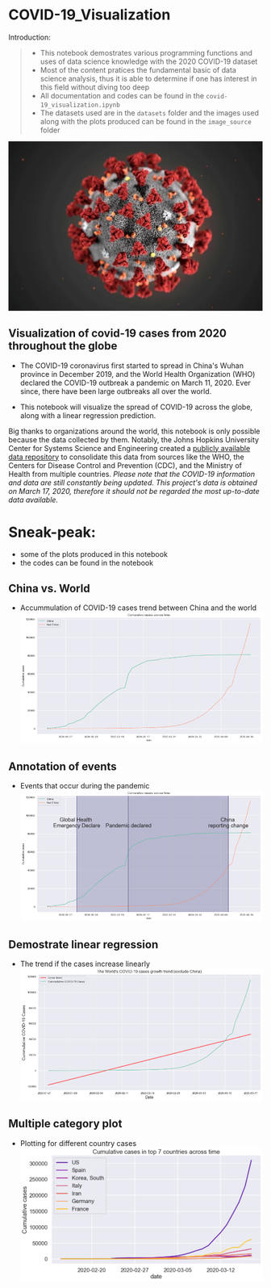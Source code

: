 # COVID-19_Visualization
Introduction:
> - This notebook demostrates various programming functions and uses of data science knowledge with the 2020 COVID-19 dataset
> - Most of the content pratices the fundamental basic of data science analysis, thus it is able to determine if one has interest in this field without diving too deep
> - All documentation and codes can be found in the `covid-19_visualization.ipynb`
> - The datasets used are in the `datasets` folder and the images used along with the plots produced can be found in the `image_source` folder

![](image_source/covid-19.jpg)
## Visualization of covid-19 cases from 2020 throughout the globe
- The COVID-19 coronavirus first started to spread in China's Wuhan province in December 2019, and the World Health Organization (WHO) declared the COVID-19 outbreak a pandemic on March 11, 2020. Ever since, there have been large outbreaks all over the world.

- This notebook will visualize the spread of COVID-19 across the globe, along with a linear regression prediction.

Big thanks to organizations around the world, this notebook is only possible because the data collected by them. Notably, the Johns Hopkins University Center for Systems Science and Engineering created a <a href="https://github.com/RamiKrispin/coronavirus">publicly available data repository</a> to consolidate this data from sources like the WHO, the Centers for Disease Control and Prevention (CDC), and the Ministry of Health from multiple countries.<em> Please note that the COVID-19 information and data are still constantly being updated. This project's data is obtained on March 17, 2020, therefore it should not be regarded the most up-to-date data available.</em>

# Sneak-peak:
- some of the plots produced in this notebook
- the codes can be found in the notebook

## China vs. World
- Accummulation of COVID-19 cases trend between China and the world
![](image_source/cum-case_china-vs-world.png)

## Annotation of events
- Events that occur during the pandemic
![](image_source/cum-case_china_event.png)

## Demostrate linear regression
- The trend if the cases increase linearly 
![](image_source/cum-case_world_lr.png)

## Multiple category plot
- Plotting for different country cases
![](image_source/cum-case_world.png)